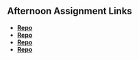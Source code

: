 ## Afternoon Assignment Links

* **[Repo](https://github.com/BrandonRiggs-0104/BurgerShack)**
* **[Repo](https://github.com/BrandonRiggs-0104/GregsListDB)**
* **[Repo](https://github.com/BrandonRiggs-0104/DaPlanets-Lab)**
* **[Repo](https://github.com/BrandonRiggs-0104/<ASSIGNMENT_REPO>)**
